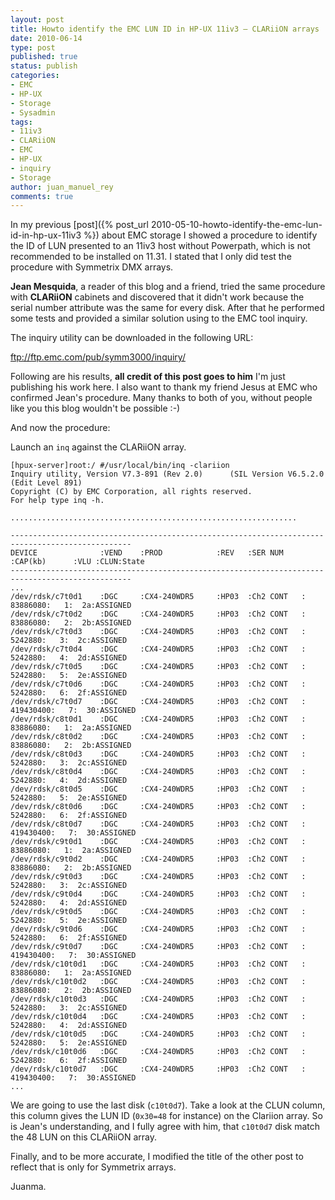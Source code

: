 ```yaml
---
layout: post
title: Howto identify the EMC LUN ID in HP-UX 11iv3 – CLARiiON arrays
date: 2010-06-14
type: post
published: true
status: publish
categories:
- EMC
- HP-UX
- Storage
- Sysadmin
tags:
- 11iv3
- CLARiiON
- EMC
- HP-UX
- inquiry
- Storage
author: juan_manuel_rey
comments: true
---
```


In my previous [post]({% post_url 2010-05-10-howto-identify-the-emc-lun-id-in-hp-ux-11iv3 %}) about EMC storage I showed a procedure to identify the ID of LUN presented to an 11iv3 host without Powerpath, which is not recommended to be installed on 11.31. I stated that I only did test the procedure with Symmetrix DMX arrays.

**Jean Mesquida**, a reader of this blog and a friend, tried the same procedure with **CLARiiON** cabinets and discovered that it didn't work because the serial number attribute was the same for every disk. After that he performed some tests and provided a similar solution using to the EMC tool inquiry.

The inquiry utility can be downloaded in the following URL:

<ftp://ftp.emc.com/pub/symm3000/inquiry/>

Following are his results, **all credit of this post goes to him** I'm just publishing his work here. I also want to thank my friend Jesus at EMC who confirmed Jean's procedure. Many thanks to both of you, without people like you this blog wouldn't be possible :-)

And now the procedure:

Launch an `inq` against the CLARiiON array.

```
[hpux-server]root:/ #/usr/local/bin/inq -clariion
Inquiry utility, Version V7.3-891 (Rev 2.0)      (SIL Version V6.5.2.0 (Edit Level 891)
Copyright (C) by EMC Corporation, all rights reserved.
For help type inq -h.

................................................................

-------------------------------------------------------------------------------------------------
DEVICE              :VEND    :PROD            :REV   :SER NUM    :CAP(kb)      :VLU :CLUN:State
-------------------------------------------------------------------------------------------------
...
/dev/rdsk/c7t0d1    :DGC     :CX4-240WDR5     :HP03  :Ch2 CONT   :    83886080:   1:  2a:ASSIGNED
/dev/rdsk/c7t0d2    :DGC     :CX4-240WDR5     :HP03  :Ch2 CONT   :    83886080:   2:  2b:ASSIGNED
/dev/rdsk/c7t0d3    :DGC     :CX4-240WDR5     :HP03  :Ch2 CONT   :     5242880:   3:  2c:ASSIGNED
/dev/rdsk/c7t0d4    :DGC     :CX4-240WDR5     :HP03  :Ch2 CONT   :     5242880:   4:  2d:ASSIGNED
/dev/rdsk/c7t0d5    :DGC     :CX4-240WDR5     :HP03  :Ch2 CONT   :     5242880:   5:  2e:ASSIGNED
/dev/rdsk/c7t0d6    :DGC     :CX4-240WDR5     :HP03  :Ch2 CONT   :     5242880:   6:  2f:ASSIGNED
/dev/rdsk/c7t0d7    :DGC     :CX4-240WDR5     :HP03  :Ch2 CONT   :   419430400:   7:  30:ASSIGNED
/dev/rdsk/c8t0d1    :DGC     :CX4-240WDR5     :HP03  :Ch2 CONT   :    83886080:   1:  2a:ASSIGNED
/dev/rdsk/c8t0d2    :DGC     :CX4-240WDR5     :HP03  :Ch2 CONT   :    83886080:   2:  2b:ASSIGNED
/dev/rdsk/c8t0d3    :DGC     :CX4-240WDR5     :HP03  :Ch2 CONT   :     5242880:   3:  2c:ASSIGNED
/dev/rdsk/c8t0d4    :DGC     :CX4-240WDR5     :HP03  :Ch2 CONT   :     5242880:   4:  2d:ASSIGNED
/dev/rdsk/c8t0d5    :DGC     :CX4-240WDR5     :HP03  :Ch2 CONT   :     5242880:   5:  2e:ASSIGNED
/dev/rdsk/c8t0d6    :DGC     :CX4-240WDR5     :HP03  :Ch2 CONT   :     5242880:   6:  2f:ASSIGNED
/dev/rdsk/c8t0d7    :DGC     :CX4-240WDR5     :HP03  :Ch2 CONT   :   419430400:   7:  30:ASSIGNED
/dev/rdsk/c9t0d1    :DGC     :CX4-240WDR5     :HP03  :Ch2 CONT   :    83886080:   1:  2a:ASSIGNED
/dev/rdsk/c9t0d2    :DGC     :CX4-240WDR5     :HP03  :Ch2 CONT   :    83886080:   2:  2b:ASSIGNED
/dev/rdsk/c9t0d3    :DGC     :CX4-240WDR5     :HP03  :Ch2 CONT   :     5242880:   3:  2c:ASSIGNED
/dev/rdsk/c9t0d4    :DGC     :CX4-240WDR5     :HP03  :Ch2 CONT   :     5242880:   4:  2d:ASSIGNED
/dev/rdsk/c9t0d5    :DGC     :CX4-240WDR5     :HP03  :Ch2 CONT   :     5242880:   5:  2e:ASSIGNED
/dev/rdsk/c9t0d6    :DGC     :CX4-240WDR5     :HP03  :Ch2 CONT   :     5242880:   6:  2f:ASSIGNED
/dev/rdsk/c9t0d7    :DGC     :CX4-240WDR5     :HP03  :Ch2 CONT   :   419430400:   7:  30:ASSIGNED
/dev/rdsk/c10t0d1   :DGC     :CX4-240WDR5     :HP03  :Ch2 CONT   :    83886080:   1:  2a:ASSIGNED
/dev/rdsk/c10t0d2   :DGC     :CX4-240WDR5     :HP03  :Ch2 CONT   :    83886080:   2:  2b:ASSIGNED
/dev/rdsk/c10t0d3   :DGC     :CX4-240WDR5     :HP03  :Ch2 CONT   :     5242880:   3:  2c:ASSIGNED
/dev/rdsk/c10t0d4   :DGC     :CX4-240WDR5     :HP03  :Ch2 CONT   :     5242880:   4:  2d:ASSIGNED
/dev/rdsk/c10t0d5   :DGC     :CX4-240WDR5     :HP03  :Ch2 CONT   :     5242880:   5:  2e:ASSIGNED
/dev/rdsk/c10t0d6   :DGC     :CX4-240WDR5     :HP03  :Ch2 CONT   :     5242880:   6:  2f:ASSIGNED
/dev/rdsk/c10t0d7   :DGC     :CX4-240WDR5     :HP03  :Ch2 CONT   :   419430400:   7:  30:ASSIGNED
...
```

We are going to use the last disk (`c10t0d7`). Take a look at the CLUN column, this column gives the LUN ID (`0x30=48` for instance) on the Clariion array. So is Jean's understanding, and I fully agree with him, that `c10t0d7` disk match the 48 LUN on this CLARiiON array.

Finally, and to be more accurate, I modified the title of the other post to reflect that is only for Symmetrix arrays.

Juanma.
